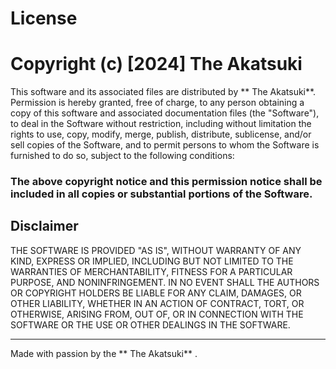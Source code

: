 # License
# Copyright (c) [2024] The Akatsuki

This software and its associated files are distributed by  ** The Akatsuki**. 
Permission is hereby granted, free of charge, to any person obtaining a copy
of this software and associated documentation files (the "Software"), to deal
in the Software without restriction, including without limitation the rights
to use, copy, modify, merge, publish, distribute, sublicense, and/or sell
copies of the Software, and to permit persons to whom the Software is
furnished to do so, subject to the following conditions:
### The above copyright notice and this permission notice shall be included in all copies or substantial portions of the Software.


## Disclaimer

THE SOFTWARE IS PROVIDED "AS IS", WITHOUT WARRANTY OF ANY KIND, EXPRESS OR IMPLIED, INCLUDING BUT NOT LIMITED TO THE WARRANTIES OF MERCHANTABILITY,
FITNESS FOR A PARTICULAR PURPOSE, AND NONINFRINGEMENT. IN NO EVENT SHALL THE AUTHORS OR COPYRIGHT HOLDERS BE LIABLE FOR ANY CLAIM, DAMAGES, OR OTHER LIABILITY, 
WHETHER IN AN ACTION OF CONTRACT, TORT, OR OTHERWISE, ARISING FROM, OUT OF, OR IN CONNECTION WITH THE SOFTWARE OR THE USE OR OTHER DEALINGS IN THE SOFTWARE.

---
Made with passion by the ** The Akatsuki** .
